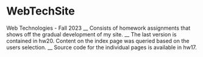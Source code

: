 # WebTechSite
Web Technologies - Fall 2023 __
Consists of homework assignments that shows off the gradual development of my site. __
The last version is contained in hw20. Content on the index page was queried based on the users selection. __
Source code for the individual pages is available in hw17.
